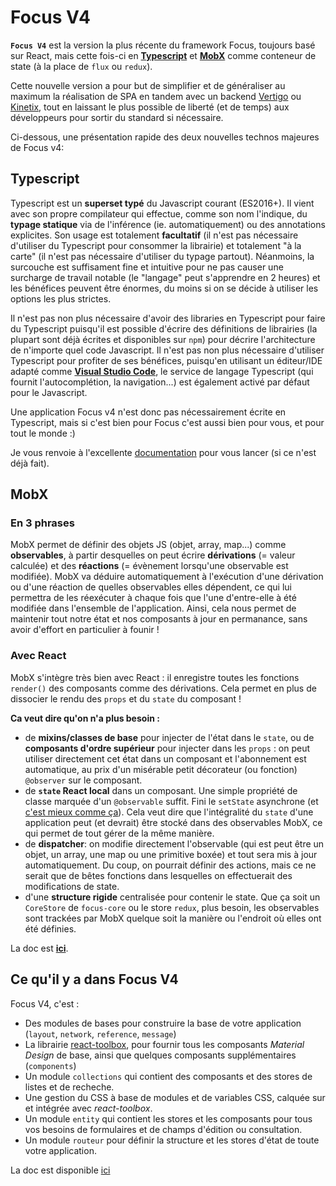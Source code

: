 # Focus V4

**`Focus V4`** est la version la plus récente du framework Focus, toujours basé sur React, mais cette fois-ci en **[Typescript](http://www.typescriptlang.org)** et **[MobX](http://mobx.js.org)** comme conteneur de state (à la place de `flux` ou `redux`).

Cette nouvelle version a pour but de simplifier et de généraliser au maximum la réalisation de SPA en tandem avec un backend [Vertigo](http://www.github.com/KleeGroup/vertigo) ou [Kinetix](http://www.github.com/KleeGroup/kinetix), tout en laissant le plus possible de liberté (et de temps) aux développeurs pour sortir du standard si nécessaire.

Ci-dessous, une présentation rapide des deux nouvelles technos majeures de Focus v4:

## Typescript
Typescript est un **superset typé** du Javascript courant (ES2016+). Il vient avec son propre compilateur qui effectue, comme son nom l'indique, du **typage statique** via de l'inférence (ie. automatiquement) ou des annotations explicites. Son usage est totalement **facultatif** (il n'est pas nécessaire d'utiliser du Typescript pour consommer la librairie) et totalement "à la carte" (il n'est pas nécessaire d'utiliser du typage partout). Néanmoins, la surcouche est suffisament fine et intuitive pour ne pas causer une surcharge de travail notable (le "langage" peut s'apprendre en 2 heures) et les bénéfices peuvent être énormes, du moins si on se décide à utiliser les options les plus strictes.

Il n'est pas non plus nécessaire d'avoir des libraries en Typescript pour faire du Typescript puisqu'il est possible d'écrire des définitions de librairies (la plupart sont déjà écrites et disponibles sur `npm`) pour décrire l'architecture de n'importe quel code Javascript. Il n'est pas non plus nécessaire d'utiliser Typescript pour profiter de ses bénéfices, puisqu'en utilisant un éditeur/IDE adapté comme **[Visual Studio Code](http://code.visualstudio.com)**, le service de langage Typescript (qui fournit l'autocomplétion, la navigation...) est également activé par défaut pour le Javascript.

Une application Focus v4 n'est donc pas nécessairement écrite en Typescript, mais si c'est bien pour Focus c'est aussi bien pour vous, et pour tout le monde :)

Je vous renvoie à l'excellente [documentation](http://www.typescriptlang.org/docs/tutorial.html) pour vous lancer (si ce n'est déjà fait).

## MobX
### En 3 phrases
MobX permet de définir des objets JS (objet, array, map...) comme **observables**, à partir desquelles on peut écrire **dérivations** (= valeur calculée) et des **réactions** (= évènement lorsqu'une observable est modifiée). MobX va déduire automatiquement à l'exécution d'une dérivation ou d'une réaction de quelles observables elles dépendent, ce qui lui permettra de les réexécuter à chaque fois que l'une d'entre-elle à été modifiée dans l'ensemble de l'application. Ainsi, cela nous permet de maintenir tout notre état et nos composants à jour en permanance, sans avoir d'effort en particulier à founir !

### Avec React
MobX s'intègre très bien avec React : il enregistre toutes les fonctions `render()` des composants comme des dérivations. Cela permet en plus de dissocier le rendu des `props` et du `state` du composant !

**Ca veut dire qu'on n'a plus besoin :**
* de **mixins/classes de base** pour injecter de l'état dans le `state`, ou de **composants d'ordre supérieur** pour injecter dans les `props` : on peut utiliser directement cet état dans un composant et l'abonnement est automatique, au prix d'un misérable petit décorateur (ou fonction) `@observer` sur le composant.
* de **`state` React local** dans un composant. Une simple propriété de classe marquée d'un `@observable` suffit. Fini le `setState` asynchrone (et [c'est mieux comme ça](https://medium.com/@mweststrate/3-reasons-why-i-stopped-using-react-setstate-ab73fc67a42e#.97vfrg1k0)). Cela veut dire que l'intégralité du `state` d'une application peut (et devrait) être stocké dans des observables MobX, ce qui permet de tout gérer de la même manière.
* de **dispatcher**: on modifie directement l'observable (qui est peut être un objet, un array, une map ou une primitive boxée) et tout sera mis à jour automatiquement. Du coup, on pourrait définir des actions, mais ce ne serait que de bêtes fonctions dans lesquelles on effectuerait des modifications de state.
* d'une **structure rigide** centralisée pour contenir le state. Que ça soit un `CoreStore` de `focus-core` ou le store `redux`, plus besoin, les observables sont trackées par MobX quelque soit la manière ou l'endroit où elles ont été définies.

La doc est **[ici](http://mobx.js.org)**.

## Ce qu'il y a dans Focus V4
Focus V4, c'est :
- Des modules de bases pour construire la base de votre application (`layout`, `network`, `reference`, `message`)
- La librairie [react-toolbox](http://www.react-toolbox.io), pour fournir tous les composants _Material Design_ de base, ainsi que quelques composants supplémentaires (`components`)
- Un module `collections` qui contient des composants et des stores de listes et de recheche.
- Une gestion du CSS à base de modules et de variables CSS, calquée sur et intégrée avec *react-toolbox*.
- Un module `entity` qui contient les stores et les composants pour tous vos besoins de formulaires et de champs d'édition ou consultation.
- Un module `routeur` pour définir la structure et les stores d'état de toute votre application.

La doc est disponible [ici](src)